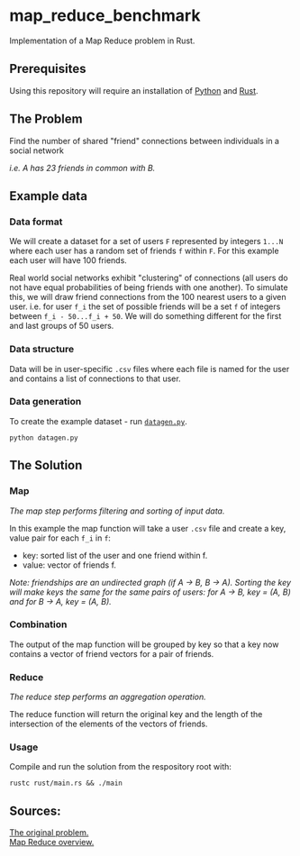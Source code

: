 # map_reduce_benchmark

Implementation of a Map Reduce problem in Rust.

## Prerequisites

Using this repository will require an installation of [Python](https://www.python.org/downloads/) and [Rust](https://www.rust-lang.org/tools/install).

## The Problem

Find the number of shared "friend" connections between individuals in a social network 

*i.e. A has 23 friends in common with B.*

## Example data

### Data format

We will create a dataset for a set of users `F` represented by integers `1...N` where each user has a random set of friends `f` within `F`. For this example each user will have 100 friends.

Real world social networks exhibit "clustering" of connections (all users do not have equal probabilities of being friends with one another). To simulate this, we will draw friend connections from the 100 nearest users to a given user. i.e. for user `f_i` the set of possible friends will be a set `f` of integers between `f_i - 50...f_i + 50`. We will do something different for the first and last groups of 50 users.

### Data structure

Data will be in user-specific `.csv` files where each file is named for the user and contains a list of connections to that user.

### Data generation

To create the example dataset - run [`datagen.py`](https://github.com/hamishgibbs/map_reduce_benchmark/blob/main/datagen.py).

```shell
python datagen.py
```

## The Solution

### Map

*The map step performs filtering and sorting of input data.*

In this example the map function will take a user `.csv` file and create a key, value pair for each `f_i` in `f`:

  * key: sorted list of the user and one friend within f.
  * value: vector of friends f.

*Note: friendships are an undirected graph (if A -> B, B -> A). Sorting the key will make keys the same for the same pairs of users: for A -> B, key = (A, B) and for B -> A, key = (A, B).*

### Combination

The output of the map function will be grouped by key so that a key now contains a vector of friend vectors for a pair of friends.

### Reduce

*The reduce step performs an aggregation operation.*

The reduce function will return the original key and the length of the intersection of the elements of the vectors of friends.

### Usage

Compile and run the solution from the respository root with:

```shell
rustc rust/main.rs && ./main
```

## Sources:

[The original problem.](https://stackoverflow.com/questions/12375761/good-mapreduce-examples)  
[Map Reduce overview.](https://en.wikipedia.org/wiki/MapReduce)  
